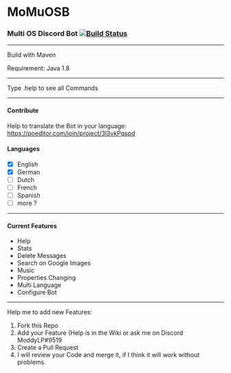 # MoMuOSB
### Multi OS Discord Bot [![Build Status](https://ci.moddylp.de/job/MoMuOSB/badge/icon)](https://ci.moddylp.de/job/MoMuOSB/)
***
Build with Maven

Requirement: Java 1.8
***
Type .help to see all Commands

***
#### Contribute
Help to translate the Bot in your language: https://poeditor.com/join/project/3l3vkPqspd

#### Languages
- [x] English
- [x] German
- [ ] Dutch
- [ ] French
- [ ] Spanish
- [ ] more ?

***
#### Current Features
- Help
- Stats
- Delete Messages
- Search on Google Images
- Music
- Properties Changing
- Multi Language
- Configure Bot

***

Help me to add new Features:
1. Fork this Repo
2. Add your Feature (Help is in the Wiki or ask me on Discord ModdyLP#9519
3. Create a Pull Request
4. I will review your Code and merge it, if I think it will work without problems.
